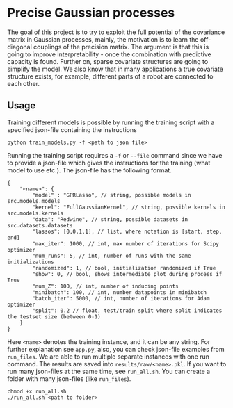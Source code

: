 # Precise Gaussian processes

The goal of this project is to try to exploit the full potential of the covariance matrix in Gaussian processes, mainly, the motivation is to learn the off-diagonal couplings of the precision matrix. The argument is that this is going to improve interpretability - once the combination with predictive capacity is found. Further on, sparse covariate structures are going to simplify the model. We also know that in many applications a true covariate structure exists, for example, different parts of a robot are connected to each other. 

## Usage

Training  different models is possible by running the training script with a specified json-file containing the instructions

```
python train_models.py -f <path to json file>
```

Running the training script requires a `-f` or `--file` command since we have to provide a json-file which gives the instructions for the training (what model to use etc.). The json-file has the following format. 

```jsonc
{
    "<name>": {
        "model" : "GPRLasso", // string, possible models in src.models.models
        "kernel": "FullGaussianKernel", // string, possible kernels in src.models.kernels
        "data": "Redwine", // string, possible datasets in src.datasets.datasets
        "lassos": [0,0.1,1], // list, where notation is [start, step, end]
        "max_iter": 1000, // int, max number of iterations for Scipy optimizer
        "num_runs": 5, // int, number of runs with the same initializations
        "randomized": 1, // bool, initialization randomized if True
        "show": 0, // bool, shows intermediate plot during process if True
        "num_Z": 100, // int, number of inducing points
        "minibatch": 100, // int, number datapoints in minibatch
        "batch_iter": 5000, // int, number of iterations for Adam optimizer
        "split": 0.2 // float, test/train split where split indicates the testset size (between 0-1)
    }
}
```

Here `<name>` denotes the training instance, and it can be any string. For further explanation see `app.py`, also, you can check json-file examples from `run_files`. We are able to run multiple separate instances with one run command. The results are saved into `results/raw/<name>.pkl`. If you want to run many json-files at the same time, see `run_all.sh`. You can create a folder with many json-files (like `run_files`).

```
chmod +x run_all.sh
./run_all.sh <path to folder>
```


